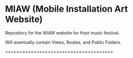 MIAW (Mobile Installation Art Website)
======================================
Repository for the WIAW website for frost music festival.

Will eventually contain Views, Routes, and Public Folders.

======================================